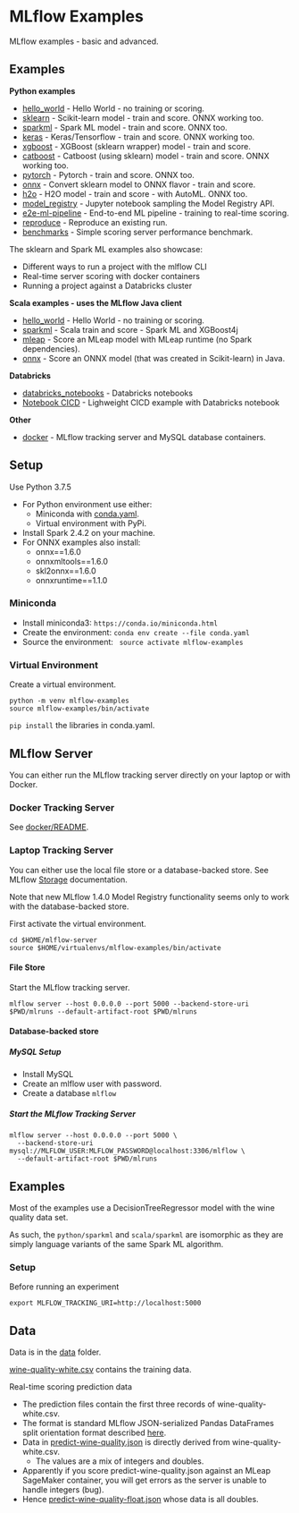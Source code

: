 # MLflow Examples

MLflow examples - basic and advanced.

## Examples

**Python examples**
* [hello_world](python/hello_world) - Hello World - no training or scoring.
* [sklearn](python/sklearn) - Scikit-learn model - train and score. ONNX working too.
* [sparkml](python/sparkml) - Spark ML model - train and score.  ONNX too.
* [keras](python/keras) - Keras/Tensorflow - train and score. ONNX working too.
* [xgboost](python/xgboost) - XGBoost (sklearn wrapper) model - train and score.
* [catboost](python/catboost) - Catboost (using sklearn) model - train and score. ONNX working too.
* [pytorch](python/pytorch) - Pytorch  - train and score. ONNX too.
* [onnx](python/onnx) - Convert sklearn model to ONNX flavor - train and score.
* [h2o](python/h2o) - H2O model - train and score - with AutoML. ONNX too.
* [model_registry](python/model_registry) - Jupyter notebook sampling the Model Registry API.
* [e2e-ml-pipeline](python/e2e-ml-pipeline) - End-to-end ML pipeline - training to real-time scoring.
* [reproduce](python/reproduce) - Reproduce an existing run.
* [benchmarks](python/benchmarks) - Simple scoring server performance benchmark.

The sklearn and Spark ML examples also showcase:
* Different ways to run a project with the mlflow CLI 
* Real-time server scoring with docker containers
* Running a project against a Databricks cluster

**Scala examples - uses the MLflow Java client**
* [hello_world](scala/sparkml/README.md#hello_world) - Hello World - no training or scoring.
* [sparkml](scala/sparkml/) - Scala train and score - Spark ML and XGBoost4j
* [mleap](scala/mleap) - Score an MLeap model with MLeap runtime (no Spark dependencies).
* [onnx](scala/onnx) - Score an ONNX model (that was created in Scikit-learn) in Java.

**Databricks**
* [databricks_notebooks](databricks_notebooks) - Databricks notebooks
* [Notebook CICD](databricks_notebooks/cicd) - Lighweight CICD example with Databricks notebook

**Other**
* [docker](docker) - MLflow tracking server and MySQL database containers.

## Setup

Use Python 3.7.5

* For Python environment use either:
  * Miniconda with [conda.yaml](python/conda.yaml).
  * Virtual environment with PyPi.
* Install Spark 2.4.2 on your machine.
* For ONNX examples also install:
  * onnx==1.6.0
  * onnxmltools==1.6.0
  * skl2onnx==1.6.0
  * onnxruntime==1.1.0

### Miniconda

* Install miniconda3: ``https://conda.io/miniconda.html``
* Create the environment: ``conda env create --file conda.yaml``
* Source the environment: `` source activate mlflow-examples``

### Virtual Environment

Create a virtual environment.
```
python -m venv mlflow-examples
source mlflow-examples/bin/activate
```

`pip install` the libraries in conda.yaml.

## MLflow Server

You can either run the MLflow tracking server directly on your laptop or with Docker.

### Docker Tracking Server

See [docker/README](docker/README.md).

### Laptop Tracking Server

You can either use the local file store or a database-backed store. 
See MLflow [Storage](https://mlflow.org/docs/latest/tracking.html#storage) documentation.

Note that new MLflow 1.4.0 Model Registry functionality seems only to work with the database-backed store.

First activate the virtual environment.
```
cd $HOME/mlflow-server
source $HOME/virtualenvs/mlflow-examples/bin/activate
```


#### File Store

Start the MLflow tracking server.

```
mlflow server --host 0.0.0.0 --port 5000 --backend-store-uri $PWD/mlruns --default-artifact-root $PWD/mlruns
```

#### Database-backed store

##### MySQL Setup
* Install MySQL
* Create an mlflow user with password.
* Create a database `mlflow` 

##### Start the MLflow Tracking Server
```
mlflow server --host 0.0.0.0 --port 5000 \
  --backend-store-uri mysql://MLFLOW_USER:MLFLOW_PASSWORD@localhost:3306/mlflow \
  --default-artifact-root $PWD/mlruns  
```

## Examples

Most of the examples use a DecisionTreeRegressor model with the wine quality data set.

As such, the `python/sparkml` and `scala/sparkml` are isomorphic as they are simply language variants of the same Spark ML algorithm.

### Setup
Before running an experiment
```
export MLFLOW_TRACKING_URI=http://localhost:5000
```


## Data

Data is in the [data](data) folder.

[wine-quality-white.csv](data/wine-quality-white.csv) contains the training data.

Real-time scoring prediction data
* The prediction files contain the first three records of wine-quality-white.csv. 
* The format is standard MLflow JSON-serialized Pandas DataFrames split orientation format described [here](https://mlflow.org/docs/latest/models.html#deploy-mlflow-models).
* Data in [predict-wine-quality.json](data/predict-wine-quality.json) is directly derived from wine-quality-white.csv.
  * The values are a mix of integers and doubles.
* Apparently if you score predict-wine-quality.json against an MLeap SageMaker container, you will get errors as the server is unable to handle integers (bug).
* Hence [predict-wine-quality-float.json](data/predict-wine-quality-float.json) whose data is all doubles.

